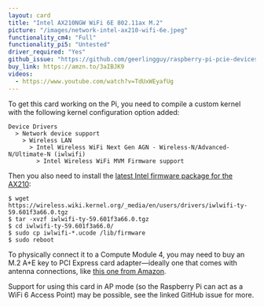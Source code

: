 ```yaml
---
layout: card
title: "Intel AX210NGW WiFi 6E 802.11ax M.2"
picture: "/images/network-intel-ax210-wifi-6e.jpeg"
functionality_cm4: "Full"
functionality_pi5: "Untested"
driver_required: "Yes"
github_issue: "https://github.com/geerlingguy/raspberry-pi-pcie-devices/issues/120"
buy_link: https://amzn.to/3aIBJK9
videos:
  - https://www.youtube.com/watch?v=TdUxWEyafUg
---
```

To get this card working on the Pi, you need to compile a custom kernel with the following kernel configuration option added:

```
Device Drivers
  > Network device support
    > Wireless LAN
      > Intel Wireless WiFi Next Gen AGN - Wireless-N/Advanced-N/Ultimate-N (iwlwifi)
        > Intel Wireless WiFi MVM Firmware support
```

Then you also need to install the [latest Intel firmware package for the AX210](https://www.intel.com/content/www/us/en/support/articles/000005511/wireless.html):

```
$ wget https://wireless.wiki.kernel.org/_media/en/users/drivers/iwlwifi-ty-59.601f3a66.0.tgz
$ tar -xvzf iwlwifi-ty-59.601f3a66.0.tgz
$ cd iwlwifi-ty-59.601f3a66.0/
$ sudo cp iwlwifi-*.ucode /lib/firmware
$ sudo reboot
```

To physically connect it to a Compute Module 4, you may need to buy an M.2 A+E key to PCI Express card adapter—ideally one that comes with antenna connections, like [this one from Amazon](https://amzn.to/3UG6OCL).

Support for using this card in AP mode (so the Raspberry Pi can act as a WiFi 6 Access Point) may be possible, see the linked GitHub issue for more.
